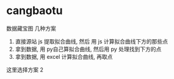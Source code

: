 # cangbaotu
数据藏宝图
几种方案
1. 直接源站 js 提取拟合曲线, 然后 用 js 计算拟合曲线下方的那些点
2. 拿到数据, 用 py自己算拟合曲线, 然后用 py 处理找到下方的点
3. 拿到数据, 用 excel 计算拟合曲线, 再取点


这里选择方案 2
